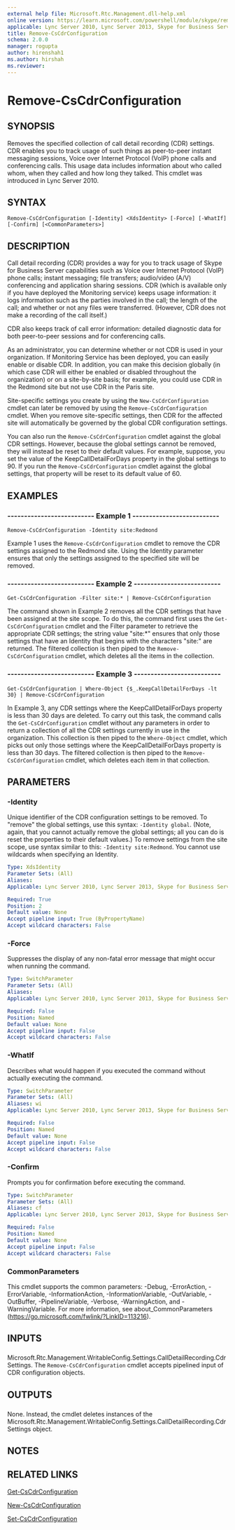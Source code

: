 ```yaml
---
external help file: Microsoft.Rtc.Management.dll-help.xml
online version: https://learn.microsoft.com/powershell/module/skype/remove-cscdrconfiguration
applicable: Lync Server 2010, Lync Server 2013, Skype for Business Server 2015, Skype for Business Server 2019
title: Remove-CsCdrConfiguration
schema: 2.0.0
manager: rogupta
author: hirenshah1
ms.author: hirshah
ms.reviewer:
---
```


# Remove-CsCdrConfiguration

## SYNOPSIS
Removes the specified collection of call detail recording (CDR) settings.
CDR enables you to track usage of such things as peer-to-peer instant messaging sessions, Voice over Internet Protocol (VoIP) phone calls and conferencing calls.
This usage data includes information about who called whom, when they called and how long they talked.
This cmdlet was introduced in Lync Server 2010.


## SYNTAX

```
Remove-CsCdrConfiguration [-Identity] <XdsIdentity> [-Force] [-WhatIf] [-Confirm] [<CommonParameters>]
```

## DESCRIPTION
Call detail recording (CDR) provides a way for you to track usage of Skype for Business Server capabilities such as Voice over Internet Protocol (VoIP) phone calls; instant messaging; file transfers; audio/video (A/V) conferencing and application sharing sessions.
CDR (which is available only if you have deployed the Monitoring service) keeps usage information: it logs information such as the parties involved in the call; the length of the call; and whether or not any files were transferred.
(However, CDR does not make a recording of the call itself.)

CDR also keeps track of call error information: detailed diagnostic data for both peer-to-peer sessions and for conferencing calls.

As an administrator, you can determine whether or not CDR is used in your organization.
If Monitoring Service has been deployed, you can easily enable or disable CDR.
In addition, you can make this decision globally (in which case CDR will either be enabled or disabled throughout the organization) or on a site-by-site basis; for example, you could use CDR in the Redmond site but not use CDR in the Paris site.

Site-specific settings you create by using the `New-CsCdrConfiguration` cmdlet can later be removed by using the `Remove-CsCdrConfiguration` cmdlet.
When you remove site-specific settings, then CDR for the affected site will automatically be governed by the global CDR configuration settings.

You can also run the `Remove-CsCdrConfiguration` cmdlet against the global CDR settings.
However, because the global settings cannot be removed, they will instead be reset to their default values.
For example, suppose, you set the value of the KeepCallDetailForDays property in the global settings to 90.
If you run the `Remove-CsCdrConfiguration` cmdlet against the global settings, that property will be reset to its default value of 60.


## EXAMPLES

### -------------------------- Example 1 --------------------------
```
Remove-CsCdrConfiguration -Identity site:Redmond
```

Example 1 uses the `Remove-CsCdrConfiguration` cmdlet to remove the CDR settings assigned to the Redmond site.
Using the Identity parameter ensures that only the settings assigned to the specified site will be removed.


### -------------------------- Example 2 --------------------------
```
Get-CsCdrConfiguration -Filter site:* | Remove-CsCdrConfiguration
```

The command shown in Example 2 removes all the CDR settings that have been assigned at the site scope.
To do this, the command first uses the `Get-CsCdrConfiguration` cmdlet and the Filter parameter to retrieve the appropriate CDR settings; the string value "site:*" ensures that only those settings that have an Identity that begins with the characters "site:" are returned.
The filtered collection is then piped to the `Remove-CsCdrConfiguration` cmdlet, which deletes all the items in the collection.


### -------------------------- Example 3 --------------------------
```
Get-CsCdrConfiguration | Where-Object {$_.KeepCallDetailForDays -lt 30} | Remove-CsCdrConfiguration
```

In Example 3, any CDR settings where the KeepCallDetailForDays property is less than 30 days are deleted.
To carry out this task, the command calls the `Get-CsCdrConfiguration` cmdlet without any parameters in order to return a collection of all the CDR settings currently in use in the organization.
This collection is then piped to the `Where-Object` cmdlet, which picks out only those settings where the KeepCallDetailForDays property is less than 30 days.
The filtered collection is then piped to the `Remove-CsCdrConfiguration` cmdlet, which deletes each item in that collection.


## PARAMETERS

### -Identity
Unique identifier of the CDR configuration settings to be removed.
To "remove" the global settings, use this syntax: `-Identity global`.
(Note, again, that you cannot actually remove the global settings; all you can do is reset the properties to their default values.) To remove settings from the site scope, use syntax similar to this: `-Identity site:Redmond`.
You cannot use wildcards when specifying an Identity.

```yaml
Type: XdsIdentity
Parameter Sets: (All)
Aliases: 
Applicable: Lync Server 2010, Lync Server 2013, Skype for Business Server 2015, Skype for Business Server 2019

Required: True
Position: 2
Default value: None
Accept pipeline input: True (ByPropertyName)
Accept wildcard characters: False
```

### -Force
Suppresses the display of any non-fatal error message that might occur when running the command.

```yaml
Type: SwitchParameter
Parameter Sets: (All)
Aliases: 
Applicable: Lync Server 2010, Lync Server 2013, Skype for Business Server 2015, Skype for Business Server 2019

Required: False
Position: Named
Default value: None
Accept pipeline input: False
Accept wildcard characters: False
```

### -WhatIf
Describes what would happen if you executed the command without actually executing the command.

```yaml
Type: SwitchParameter
Parameter Sets: (All)
Aliases: wi
Applicable: Lync Server 2010, Lync Server 2013, Skype for Business Server 2015, Skype for Business Server 2019

Required: False
Position: Named
Default value: None
Accept pipeline input: False
Accept wildcard characters: False
```

### -Confirm
Prompts you for confirmation before executing the command.

```yaml
Type: SwitchParameter
Parameter Sets: (All)
Aliases: cf
Applicable: Lync Server 2010, Lync Server 2013, Skype for Business Server 2015, Skype for Business Server 2019

Required: False
Position: Named
Default value: None
Accept pipeline input: False
Accept wildcard characters: False
```

### CommonParameters
This cmdlet supports the common parameters: -Debug, -ErrorAction, -ErrorVariable, -InformationAction, -InformationVariable, -OutVariable, -OutBuffer, -PipelineVariable, -Verbose, -WarningAction, and -WarningVariable. For more information, see about_CommonParameters (https://go.microsoft.com/fwlink/?LinkID=113216).

## INPUTS

###  
Microsoft.Rtc.Management.WritableConfig.Settings.CallDetailRecording.CdrSettings.
The `Remove-CsCdrConfiguration` cmdlet accepts pipelined input of CDR configuration objects.

## OUTPUTS

###  
None.
Instead, the cmdlet deletes instances of the Microsoft.Rtc.Management.WritableConfig.Settings.CallDetailRecording.CdrSettings object.

## NOTES

## RELATED LINKS

[Get-CsCdrConfiguration](Get-CsCdrConfiguration.md)

[New-CsCdrConfiguration](New-CsCdrConfiguration.md)

[Set-CsCdrConfiguration](Set-CsCdrConfiguration.md)
